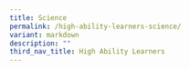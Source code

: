```yaml
---
title: Science
permalink: /high-ability-learners-science/
variant: markdown
description: ""
third_nav_title: High Ability Learners
---
```

